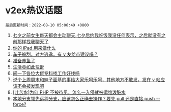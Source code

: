 # v2ex热议话题

`最后更新时间：2022-08-10 05:06:49 +0800`

1. [七夕之前女生每天都会主动聊天,七夕后约我吃饭我没任何表示，之后就没有之前那样找我聊天了](https://www.v2ex.com/t/871620)
1. [你的 iPad 用来做什么](https://www.v2ex.com/t/871654)
1. [车子被刮，对方逃逸。有 v 友给点建议吗？](https://www.v2ex.com/t/871583)
1. [准备养鱼了](https://www.v2ex.com/t/871647)
1. [生活竟如此荒诞](https://www.v2ex.com/t/871576)
1. [问一下各位大佬专科找工作好找吗](https://www.v2ex.com/t/871566)
1. [说个上周周末和妹子面基的事给大家乐呵乐呵，其他地方不敢发，发在 v 站应该不会被发现吧](https://www.v2ex.com/t/871600)
1. [[吐苦水]为何 PHP 不被待见，怎么一入侵就被运维泼脏水](https://www.v2ex.com/t/871584)
1. [本地分支领先远程分支，应该怎么正确去操作？要先 pull 还是直接 push --force?](https://www.v2ex.com/t/871607)

